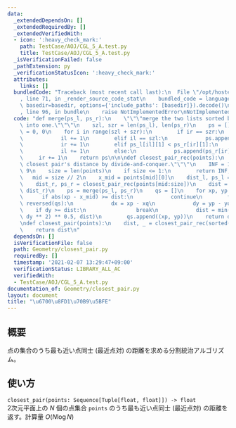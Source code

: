 ```yaml
---
data:
  _extendedDependsOn: []
  _extendedRequiredBy: []
  _extendedVerifiedWith:
  - icon: ':heavy_check_mark:'
    path: TestCase/AOJ/CGL_5_A.test.py
    title: TestCase/AOJ/CGL_5_A.test.py
  _isVerificationFailed: false
  _pathExtension: py
  _verificationStatusIcon: ':heavy_check_mark:'
  attributes:
    links: []
  bundledCode: "Traceback (most recent call last):\n  File \"/opt/hostedtoolcache/Python/3.10.1/x64/lib/python3.10/site-packages/onlinejudge_verify/documentation/build.py\"\
    , line 71, in _render_source_code_stat\n    bundled_code = language.bundle(stat.path,\
    \ basedir=basedir, options={'include_paths': [basedir]}).decode()\n  File \"/opt/hostedtoolcache/Python/3.10.1/x64/lib/python3.10/site-packages/onlinejudge_verify/languages/python.py\"\
    , line 96, in bundle\n    raise NotImplementedError\nNotImplementedError\n"
  code: "def merge(ps_l, ps_r):\n    \"\"\"merge the two lists sorted by y-coordinates\
    \ into one.\"\"\"\n    szl, szr = len(ps_l), len(ps_r)\n    ps = []\n    il, ir\
    \ = 0, 0\n    for i in range(szl + szr):\n        if ir == szr:\n            ps.append(ps_l[il])\n\
    \            il += 1\n        elif il == szl:\n            ps.append(ps_r[ir])\n\
    \            ir += 1\n        elif ps_l[il][1] < ps_r[ir][1]:\n            ps.append(ps_l[il])\n\
    \            il += 1\n        else:\n            ps.append(ps_r[ir])\n       \
    \     ir += 1\n    return ps\n\n\ndef closest_pair_rec(points):\n    \"\"\"calculate\
    \ closest pair's distance by divide-and-conquer.\"\"\"\n    INF = 1.0 * 10 **\
    \ 9\n    size = len(points)\n    if size <= 1:\n        return INF, points\n \
    \   mid = size // 2\n    x_mid = points[mid][0]\n    dist_l, ps_l = closest_pair_rec(points[0:mid])\n\
    \    dist_r, ps_r = closest_pair_rec(points[mid:size])\n    dist = min(dist_l,\
    \ dist_r)\n    ps = merge(ps_l, ps_r)\n    qs = []\n    for xp, yp in ps:\n  \
    \      if abs(xp - x_mid) >= dist:\n            continue\n        for xq, yq in\
    \ reversed(qs):\n            dx = xp - xq\n            dy = yp - yq\n        \
    \    if dy >= dist:\n                break\n            dist = min((dx ** 2 +\
    \ dy ** 2) ** 0.5, dist)\n        qs.append((xp, yp))\n    return dist, ps\n\n\
    \ndef closest_pair(points):\n    dist, _ = closest_pair_rec(sorted(points))\n\
    \    return dist\n"
  dependsOn: []
  isVerificationFile: false
  path: Geometry/closest_pair.py
  requiredBy: []
  timestamp: '2021-02-07 13:29:47+09:00'
  verificationStatus: LIBRARY_ALL_AC
  verifiedWith:
  - TestCase/AOJ/CGL_5_A.test.py
documentation_of: Geometry/closest_pair.py
layout: document
title: "\u6700\u8FD1\u70B9\u5BFE"
---
```


## 概要
点の集合のうち最も近い点同士 (最近点対) の距離を求める分割統治アルゴリズム。

## 使い方
`closest_pair(points: Sequence[Tuple[float, float]]) -> float`  
2次元平面上の $N$ 個の点集合 `points` のうち最も近い点同士 (最近点対) の距離を返す。計算量 $O(N\log N)$

